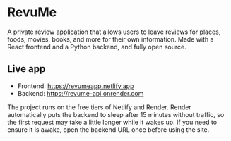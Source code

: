# RevuMe

A private review application that allows users to leave reviews for places, foods, movies, books, and more for their own information. Made with a React frontend and a Python backend, and fully open source.

## Live app

- Frontend: https://revumeapp.netlify.app
- Backend: https://revume-api.onrender.com

The project runs on the free tiers of Netlify and Render. Render automatically puts the backend to sleep after 15 minutes without traffic, so the first request may take a little longer while it wakes up. If you need to ensure it is awake, open the backend URL once before using the site.
